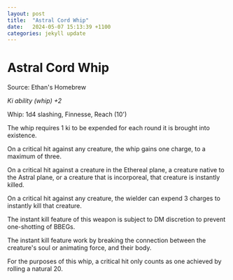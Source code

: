 ```yaml
---
layout: post
title:  "Astral Cord Whip"
date:   2024-05-07 15:13:39 +1100
categories: jekyll update
---
```

# Astral Cord Whip

Source: Ethan's Homebrew

*Ki ability (whip) +2*

Whip: 1d4 slashing, Finnesse, Reach (10')

The whip requires 1 ki to be expended for each round it is brought into existence.

On a critical hit against any creature, the whip gains one charge, to a maximum of three.  

On a critical hit against a creature in the Ethereal plane, a creature native to the Astral plane, or a creature that is incorporeal, that creature is instantly killed.

On a critical hit against any creature, the wielder can expend 3 charges to instantly kill that creature.

The instant kill feature of this weapon is subject to DM discretion to prevent one-shotting of BBEGs.

The instant kill feature work by breaking the connection between the creature's soul or animating force, and their body.

For the purposes of this whip, a critical hit only counts as one achieved by rolling a natural 20.